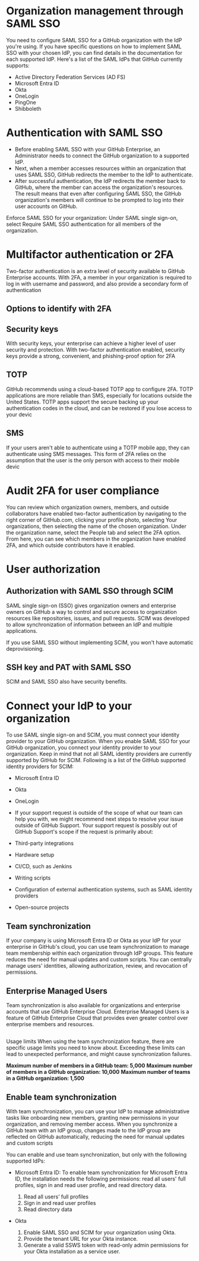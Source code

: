 # Organization management through SAML SSO

You need to configure SAML SSO for a GitHub organization with the IdP you're using. If you have specific questions on how to implement SAML SSO with your chosen IdP, you can find details in the documentation for each supported IdP. Here's a list of the SAML IdPs that GitHub currently supports:

- Active Directory Federation Services (AD FS)
- Microsoft Entra ID
- Okta
- OneLogin
- PingOne
- Shibboleth

# Authentication with SAML SSO

- Before enabling SAML SSO with your GitHub Enterprise, an Administrator needs to connect the GitHub organization to a supported IdP.
- Next, when a member accesses resources within an organization that uses SAML SSO, GitHub redirects the member to the IdP to authenticate.
- After successful authentication, the IdP redirects the member back to GitHub, where the member can access the organization's resources. The result means that even after configuring SAML SSO, the GitHub organization's members will continue to be prompted to log into their user accounts on GitHub.

Enforce SAML SSO for your organization:  Under SAML single sign-on, select Require SAML SSO authentication for all members of the organization.

# Multifactor authentication or 2FA
Two-factor authentication is an extra level of security available to GitHub Enterprise accounts. With 2FA, a member in your organization is required to log in with username and password, and also provide a secondary form of authentication

## Options to identify with 2FA

## Security keys
With security keys, your enterprise can achieve a higher level of user security and protection. With two-factor authentication enabled, security keys provide a strong, convenient, and phishing-proof option for 2FA

## TOTP
GitHub recommends using a cloud-based TOTP app to configure 2FA. TOTP applications are more reliable than SMS, especially for locations outside the United States. TOTP apps support the secure backing up your authentication codes in the cloud, and can be restored if you lose access to your devic

## SMS
If your users aren't able to authenticate using a TOTP mobile app, they can authenticate using SMS messages. This form of 2FA relies on the assumption that the user is the only person with access to their mobile devic

# Audit 2FA for user compliance
You can review which organization owners, members, and outside collaborators have enabled two-factor authentication by navigating to the right corner of GitHub.com, clicking your profile photo, selecting Your organizations, then selecting the name of the chosen organization. Under the organization name, select the People tab and select the 2FA option. From here, you can see which members in the organization have enabled 2FA, and which outside contributors have it enabled.

# User authorization

## Authorization with SAML SSO through SCIM
SAML single sign-on (SSO) gives organization owners and enterprise owners on GitHub a way to control and secure access to organization resources like repositories, issues, and pull requests. SCIM was developed to allow synchronization of information between an IdP and multiple applications.

If you use SAML SSO without implementing SCIM, you won't have automatic deprovisioning.

## SSH key and PAT with SAML SSO
SCIM and SAML SSO also have security benefits. 

# Connect your IdP to your organization
To use SAML single sign-on and SCIM, you must connect your identity provider to your GitHub organization. When you enable SAML SSO for your GitHub organization, you connect your identity provider to your organization. Keep in mind that not all SAML identity providers are currently supported by GitHub for SCIM. Following is a list of the GitHub supported identity providers for SCIM:

- Microsoft Entra ID
- Okta
- OneLogin
- If your support request is outside of the scope of what our team can help you with, we might recommend next steps to resolve your issue outside of GitHub Support. Your support request is possibly out of GitHub Support's scope if the request is primarily about:

- Third-party integrations
- Hardware setup
- CI/CD, such as Jenkins
- Writing scripts
- Configuration of external authentication systems, such as SAML identity providers
- Open-source projects


## Team synchronization
If your company is using Microsoft Entra ID or Okta as your IdP for your enterprise in GitHub's cloud, you can use team synchronization to manage team membership within each organization through IdP groups. This feature reduces the need for manual updates and custom scripts. You can centrally manage users' identities, allowing authorization, review, and revocation of permissions.

## Enterprise Managed Users
Team synchronization is also available for organizations and enterprise accounts that use GitHub Enterprise Cloud. Enterprise Managed Users is a feature of GitHub Enterprise Cloud that provides even greater control over enterprise members and resources.

##
Usage limits
When using the team synchronization feature, there are specific usage limits you need to know about. Exceeding these limits can lead to unexpected performance, and might cause synchronization failures.

__Maximum number of members in a GitHub team: 5,000__
__Maximum number of members in a GitHub organization: 10,000__
__Maximum number of teams in a GitHub organization: 1,500__

## Enable team synchronization
With team synchronization, you can use your IdP to manage administrative tasks like onboarding new members, granting new permissions in your organization, and removing member access. When you synchronize a GitHub team with an IdP group, changes made to the IdP group are reflected on GitHub automatically, reducing the need for manual updates and custom scripts

You can enable and use team synchronization, but only with the following supported IdPs:

- Microsoft Entra ID: To enable team synchronization for Microsoft Entra ID, the installation needs the following permissions: read all users' full profiles, sign in and read user profile, and read directory data.

    1. Read all users’ full profiles
    2. Sign in and read user profiles
    3. Read directory data

- Okta

    1. Enable SAML SSO and SCIM for your organization using Okta.
    2. Provide the tenant URL for your Okta instance.
    3. Generate a valid SSWS token with read-only admin permissions for your Okta installation as a service user.




